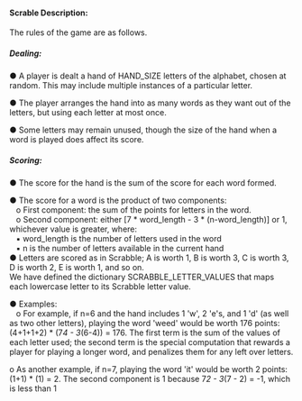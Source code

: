 
#### Scrable Description: 

The rules of the game are as follows. 

##### Dealing:   
● A player is dealt a hand of HAND_SIZE letters of the alphabet, chosen at random.
  This may include multiple instances of a particular letter.  
  
● The player arranges the hand into as many words as they want out of the letters, but
  using each letter at most once.  
  
● Some letters may remain unused, though the size of the hand when a word is played
  does affect its score.  
  
##### Scoring:     
● The score for the hand is the sum of the score for each word formed.  

● The score for a word is the product​ of two components:  
      &nbsp;&nbsp; o First component: the sum of the points for letters in the word.   
      &nbsp;&nbsp; o Second component: either [7 * word_length - 3 * (n-word_length)] or 1, whichever value is greater, where:     
      &nbsp;&nbsp; ▪ word_length is the number of letters used in the word   
      &nbsp;&nbsp; ▪ n is the number of letters available in the current hand   
● Letters are scored as in Scrabble; A is worth 1, B is worth 3, C is worth 3, D is worth 2, E is worth 1, and so on.   
We have defined the dictionary SCRABBLE_LETTER_VALUES that maps each lowercase letter to its Scrabble letter value.  

● Examples:  
  &nbsp;&nbsp;&nbsp;o For example, if n=6 and the hand includes 1 'w', 2 'e's, and 1 'd' (as well as
  two other letters), playing the word 'weed' would be worth 176 points:
  (4+1+1+2) * (7*4 - 3*(6-4)) = 176. The first term is the sum of the values
  of each letter used; the second term is the special computation that rewards
  a player for playing a longer word, and penalizes them for any left over
  letters.
  
  o As another example, if n=7, playing the word 'it' would be worth 2 points:
  (1+1) * (1) = 2. The second component is 1 because 7*2 - 3*(7 - 2) = -1,
  which is less than 1
